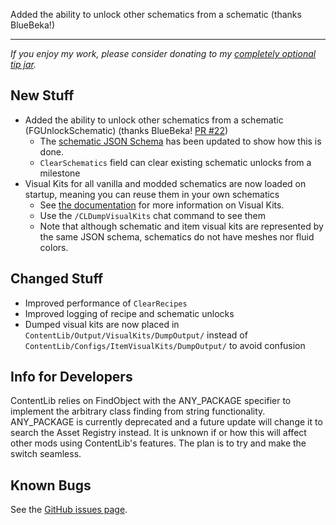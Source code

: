 Added the ability to unlock other schematics from a schematic (thanks BlueBeka!)




****

_If you enjoy my work, please consider donating to my [completely optional tip jar](https://ko-fi.com/robb4)._

## New Stuff

<!-- cspell:ignore BlueBeka -->
- Added the ability to unlock other schematics from a schematic (FGUnlockSchematic) (thanks BlueBeka! [PR #22](https://github.com/Nogg-aholic/ContentLib/pull/22))
  - The [schematic JSON Schema](https://github.com/budak7273/ContentLib_Documentation/blob/main/JsonSchemas/CL_Schematic.json) has been updated to show how this is done.
  - `ClearSchematics` field can clear existing schematic unlocks from a milestone
- Visual Kits for all vanilla and modded schematics are now loaded on startup, meaning you can reuse them in your own schematics
  - See [the documentation](https://docs.ficsit.app/contentlib/latest/Features/VisualKits.html) for more information on Visual Kits.
  - Use the `/CLDumpVisualKits` chat command to see them
  - Note that although schematic and item visual kits are represented by the same JSON schema, schematics do not have meshes nor fluid colors.

## Changed Stuff

- Improved performance of `ClearRecipes`
- Improved logging of recipe and schematic unlocks
- Dumped visual kits are now placed in `ContentLib/Output/VisualKits/DumpOutput/` instead of `ContentLib/Configs/ItemVisualKits/DumpOutput/` to avoid confusion

## Info for Developers

ContentLib relies on FindObject with the ANY_PACKAGE specifier
to implement the arbitrary class finding from string functionality.
ANY_PACKAGE is currently deprecated and a future update will change it to search the Asset Registry instead.
It is unknown if or how this will affect other mods using ContentLib's features.
The plan is to try and make the switch seamless.

## Known Bugs

See the [GitHub issues page](https://github.com/Nogg-aholic/ContentLib/issues?q=label%3Abug).
